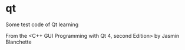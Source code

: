 # qt
Some test code of Qt learning

From the <C++ GUI Programming with Qt 4, second Edition> by Jasmin Blanchette
